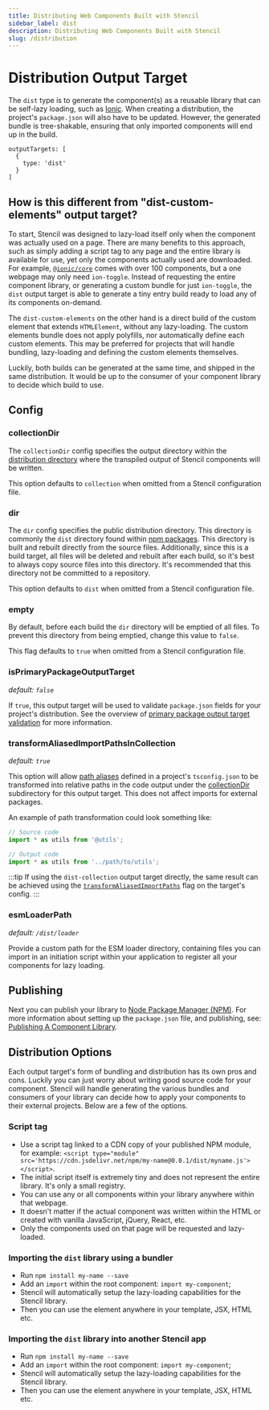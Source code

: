 ```yaml
---
title: Distributing Web Components Built with Stencil
sidebar_label: dist
description: Distributing Web Components Built with Stencil
slug: /distribution
---
```


# Distribution Output Target

The `dist` type is to generate the component(s) as a reusable library that can be self-lazy loading, such as [Ionic](https://www.npmjs.com/package/@ionic/core). When creating a distribution, the project's `package.json` will also have to be updated. However, the generated bundle is tree-shakable, ensuring that only imported components will end up in the build.

```tsx
outputTargets: [
  {
    type: 'dist'
  }
]
```


## How is this different from "dist-custom-elements" output target?

To start, Stencil was designed to lazy-load itself only when the component was actually used on a page. There are many benefits to this approach, such as simply adding a script tag to any page and the entire library is available for use, yet only the components actually used are downloaded. For example, [`@ionic/core`](https://www.npmjs.com/package/@ionic/core) comes with over 100 components, but a one webpage may only need `ion-toggle`. Instead of requesting the entire component library, or generating a custom bundle for just `ion-toggle`, the `dist` output target is able to generate a tiny entry build ready to load any of its components on-demand.

The `dist-custom-elements` on the other hand is a direct build of the custom element that extends `HTMLElement`, without any lazy-loading. The custom elements bundle does not apply polyfills, nor automatically define each custom elements. This may be preferred for projects that will handle bundling, lazy-loading and defining the custom elements themselves.

Luckily, both builds can be generated at the same time, and shipped in the same distribution. It would be up to the consumer of your component library to decide which build to use.

## Config

### collectionDir

The `collectionDir` config specifies the output directory within the [distribution directory](#dir) where the transpiled output of Stencil components will be written.

This option defaults to `collection` when omitted from a Stencil configuration file.

### dir

The `dir` config specifies the public distribution directory. This directory is commonly the `dist` directory found within [npm packages](https://docs.npmjs.com/getting-started/packages). This directory is built and rebuilt directly from the source files. Additionally, since this is a build target, all files will be deleted and rebuilt after each build, so it's best to always copy source files into this directory. It's recommended that this directory not be committed to a repository.

This option defaults to `dist` when omitted from a Stencil configuration file.

### empty

By default, before each build the `dir` directory will be emptied of all files. To prevent this directory from being emptied, change this value to `false`.

This flag defaults to `true` when omitted from a Stencil configuration file.

### isPrimaryPackageOutputTarget

_default: `false`_

If `true`, this output target will be used to validate `package.json` fields for your project's distribution. See the overview of [primary package output target validation](./01-overview.md#primary-package-output-target-validation)
for more information.

### transformAliasedImportPathsInCollection

*default: `true`*

This option will allow [path aliases](https://www.typescriptlang.org/docs/handbook/module-resolution.html#path-mapping) defined in a project's `tsconfig.json` to be transformed into relative paths in the code output under the [collectionDir](#collectiondir) subdirectory for this output target. This does not affect imports for external packages.

An example of path transformation could look something like:

```ts
// Source code
import * as utils from '@utils';

// Output code
import * as utils from '../path/to/utils';
```

:::tip
If using the `dist-collection` output target directly, the same result can be achieved using the [`transformAliasedImportPaths`](../output-targets/dist.md#transformaliasedimportpathsincollection) flag on the target's config.
:::

### esmLoaderPath

*default: `/dist/loader`*

Provide a custom path for the ESM loader directory, containing files you can import in an initiation script within your application to register all your components for lazy loading.

## Publishing

Next you can publish your library to [Node Package Manager (NPM)](https://www.npmjs.com/). For more information about setting up the `package.json` file, and publishing, see: [Publishing A Component Library](../guides/publishing.md).

## Distribution Options

Each output target's form of bundling and distribution has its own pros and cons. Luckily you can just worry about writing good source code for your component. Stencil will handle generating the various bundles and consumers of your library can decide how to apply your components to their external projects. Below are a few of the options.

### Script tag

- Use a script tag linked to a CDN copy of your published NPM module, for example: `<script type="module" src='https://cdn.jsdelivr.net/npm/my-name@0.0.1/dist/myname.js'></script>`.
- The initial script itself is extremely tiny and does not represent the entire library. It's only a small registry.
- You can use any or all components within your library anywhere within that webpage.
- It doesn't matter if the actual component was written within the HTML or created with vanilla JavaScript, jQuery, React, etc.
- Only the components used on that page will be requested and lazy-loaded.

### Importing the `dist` library using a bundler

- Run `npm install my-name --save`
- Add an `import` within the root component: `import my-component`;
- Stencil will automatically setup the lazy-loading capabilities for the Stencil library.
- Then you can use the element anywhere in your template, JSX, HTML etc.

### Importing the `dist` library into another Stencil app

- Run `npm install my-name --save`
- Add an `import` within the root component: `import my-component`;
- Stencil will automatically setup the lazy-loading capabilities for the Stencil library.
- Then you can use the element anywhere in your template, JSX, HTML etc.

